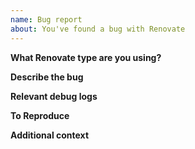 ```yaml
---
name: Bug report
about: You've found a bug with Renovate
---
```


**What Renovate type are you using?**

<!-- Tell us if you're using the hosted App, or if you are self-hosted Renovate yourself. Platform too (GitHub, GitLab, etc) if you think it's relevant. -->

**Describe the bug**

<!-- A clear and concise description of what the bug is. -->

**Relevant debug logs**

<!--
Try not to raise a bug report unless you've looked at the logs first.
If you're running self-hosted, run with `--log-level=debug` or LOG_LEVEL=debug and search for whatever dependency/branch/PR that is causing the problem. If you are using the Renovate App, log into https://app.renovatebot.com/dashboard and locate the correct job log for when the problem occurred (e.g. when the PR was created). The Job ID will help us locate it.
-->

**To Reproduce**

<!-- To fix a bug, we nearly always need a *minimal* repo to reproduce it in, before verifying that our fix works using the same repo. If you provide a public repo that already reproduces the problem, then your bug will get highest priority for fixing. If you can't reproduce it in a simple repo, do your best to describe how it could be reproduced, or under what circumstances the bug occurs. -->

**Additional context**

<!-- Add any other context about the problem here, including your own debugging or ideas on what went wrong. -->
